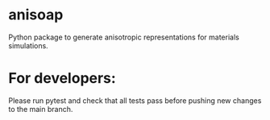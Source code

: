 # anisoap
Python package to generate anisotropic representations for materials simulations.

# For developers:
Please run pytest and check that all tests pass before pushing new changes to the main branch.

